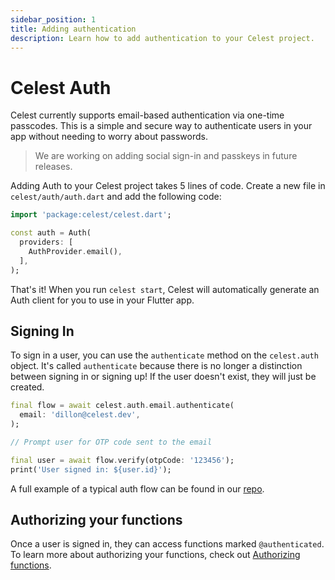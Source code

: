 ```yaml
---
sidebar_position: 1
title: Adding authentication
description: Learn how to add authentication to your Celest project.
---
```


# Celest Auth

Celest currently supports email-based authentication via one-time passcodes. This is a simple and secure way to authenticate users in your app without needing to worry about passwords.

> We are working on adding social sign-in and passkeys in future releases.

Adding Auth to your Celest project takes 5 lines of code. Create a new file in `celest/auth/auth.dart` and add the following code:

```dart
import 'package:celest/celest.dart';

const auth = Auth(
  providers: [
    AuthProvider.email(),
  ],
);
```

That's it! When you run `celest start`, Celest will automatically generate an Auth client for you to use in your Flutter app.

## Signing In

To sign in a user, you can use the `authenticate` method on the `celest.auth` object. It's called `authenticate` because there is no longer a distinction between signing in or signing up! If the user doesn't exist, they will just be created.

```dart
final flow = await celest.auth.email.authenticate(
  email: 'dillon@celest.dev',
);

// Prompt user for OTP code sent to the email

final user = await flow.verify(otpCode: '123456');
print('User signed in: ${user.id}');
```

A full example of a typical auth flow can be found in our [repo](https://github.com/celest-dev/celest/tree/main/packages/celest_auth/example).

## Authorizing your functions

Once a user is signed in, they can access functions marked `@authenticated`. To learn more about authorizing your functions, check out [Authorizing functions](/docs/auth/authorizing-functions.md).
